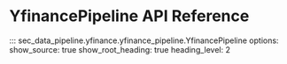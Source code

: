 # YfinancePipeline API Reference

::: sec_data_pipeline.yfinance.yfinance_pipeline.YfinancePipeline
    options:
      show_source: true
      show_root_heading: true
      heading_level: 2
